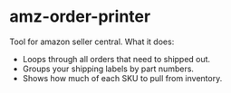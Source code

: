 # amz-order-printer

Tool for amazon seller central. What it does:

- Loops through all orders that need to shipped out.
- Groups your shipping labels by part numbers. 
- Shows how much of each SKU to pull from inventory.
